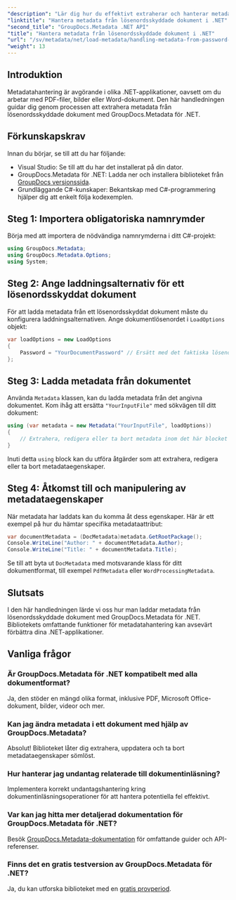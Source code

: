 ```yaml
---
"description": "Lär dig hur du effektivt extraherar och hanterar metadata från lösenordsskyddade dokument med GroupDocs.Metadata för .NET. Den här omfattande handledningen täcker viktiga steg, inklusive att ställa in laddningsalternativ och komma åt metadataegenskaper."
"linktitle": "Hantera metadata från lösenordsskyddade dokument i .NET"
"second_title": "GroupDocs.Metadata .NET API"
"title": "Hantera metadata från lösenordsskyddade dokument i .NET"
"url": "/sv/metadata/net/load-metadata/handling-metadata-from-password-protected-document/"
"weight": 13
---
```


## Introduktion

Metadatahantering är avgörande i olika .NET-applikationer, oavsett om du arbetar med PDF-filer, bilder eller Word-dokument. Den här handledningen guidar dig genom processen att extrahera metadata från lösenordsskyddade dokument med GroupDocs.Metadata för .NET.

## Förkunskapskrav

Innan du börjar, se till att du har följande:

- Visual Studio: Se till att du har det installerat på din dator.
- GroupDocs.Metadata för .NET: Ladda ner och installera biblioteket från [GroupDocs versionssida](https://releases.groupdocs.com/metadata/net/).
- Grundläggande C#-kunskaper: Bekantskap med C#-programmering hjälper dig att enkelt följa kodexemplen.

## Steg 1: Importera obligatoriska namnrymder

Börja med att importera de nödvändiga namnrymderna i ditt C#-projekt:

```csharp
using GroupDocs.Metadata;
using GroupDocs.Metadata.Options;
using System;
```

## Steg 2: Ange laddningsalternativ för ett lösenordsskyddat dokument

För att ladda metadata från ett lösenordsskyddat dokument måste du konfigurera laddningsalternativen. Ange dokumentlösenordet i `LoadOptions` objekt:

```csharp
var loadOptions = new LoadOptions
{
    Password = "YourDocumentPassword" // Ersätt med det faktiska lösenordet
};
```

## Steg 3: Ladda metadata från dokumentet

Använda `Metadata` klassen, kan du ladda metadata från det angivna dokumentet. Kom ihåg att ersätta `"YourInputFile"` med sökvägen till ditt dokument:

```csharp
using (var metadata = new Metadata("YourInputFile", loadOptions))
{
    // Extrahera, redigera eller ta bort metadata inom det här blocket
}
```

Inuti detta `using` block kan du utföra åtgärder som att extrahera, redigera eller ta bort metadataegenskaper.

## Steg 4: Åtkomst till och manipulering av metadataegenskaper

När metadata har laddats kan du komma åt dess egenskaper. Här är ett exempel på hur du hämtar specifika metadataattribut:

```csharp
var documentMetadata = (DocMetadata)metadata.GetRootPackage();
Console.WriteLine("Author: " + documentMetadata.Author);
Console.WriteLine("Title: " + documentMetadata.Title);
```

Se till att byta ut `DocMetadata` med motsvarande klass för ditt dokumentformat, till exempel `PdfMetadata` eller `WordProcessingMetadata`.

## Slutsats

I den här handledningen lärde vi oss hur man laddar metadata från lösenordsskyddade dokument med GroupDocs.Metadata för .NET. Bibliotekets omfattande funktioner för metadatahantering kan avsevärt förbättra dina .NET-applikationer.

## Vanliga frågor

### Är GroupDocs.Metadata för .NET kompatibelt med alla dokumentformat?
Ja, den stöder en mängd olika format, inklusive PDF, Microsoft Office-dokument, bilder, videor och mer.

### Kan jag ändra metadata i ett dokument med hjälp av GroupDocs.Metadata?
Absolut! Biblioteket låter dig extrahera, uppdatera och ta bort metadataegenskaper sömlöst.

### Hur hanterar jag undantag relaterade till dokumentinläsning?
Implementera korrekt undantagshantering kring dokumentinläsningsoperationer för att hantera potentiella fel effektivt.

### Var kan jag hitta mer detaljerad dokumentation för GroupDocs.Metadata för .NET?
Besök [GroupDocs.Metadata-dokumentation](https://reference.groupdocs.com/metadata/net/) för omfattande guider och API-referenser.

### Finns det en gratis testversion av GroupDocs.Metadata för .NET?
Ja, du kan utforska biblioteket med en [gratis provperiod](https://releases.groupdocs.com/).